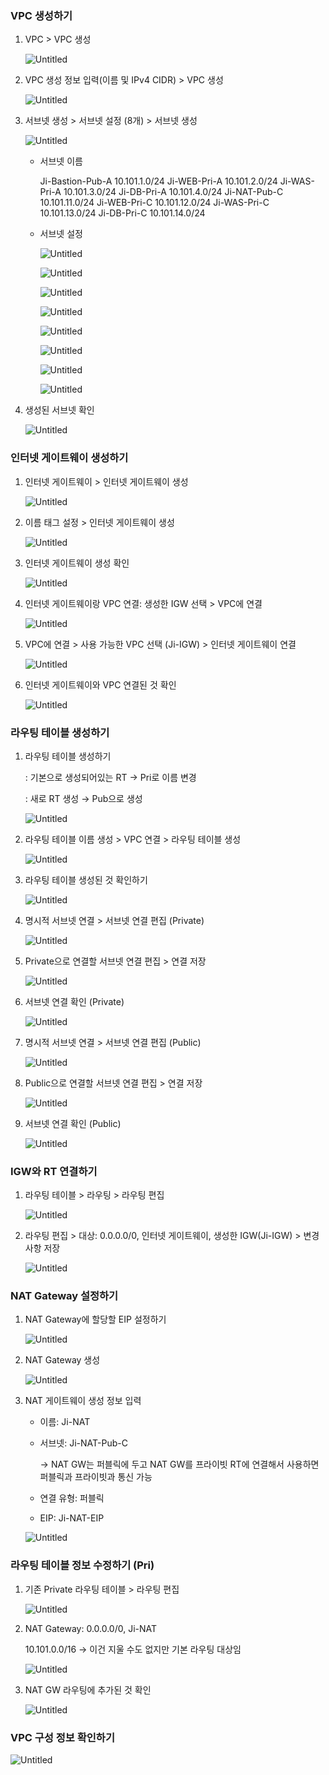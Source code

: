 ### VPC 생성하기

1. VPC > VPC 생성
    
    ![Untitled](https://prod-files-secure.s3.us-west-2.amazonaws.com/ce50842f-1bf3-482f-9ab9-7434928b1d92/5c3f1721-56b0-4dcf-8149-80c7027606a8/Untitled.png)
    
2. VPC 생성 정보 입력(이름 및 IPv4 CIDR) > VPC 생성
    
    ![Untitled](https://prod-files-secure.s3.us-west-2.amazonaws.com/ce50842f-1bf3-482f-9ab9-7434928b1d92/87c7c61c-a2a7-4acf-918f-7e7ac9b7d2b0/Untitled.png)
    
3. 서브넷 생성 > 서브넷 설정 (8개) > 서브넷 생성
    
    ![Untitled](https://prod-files-secure.s3.us-west-2.amazonaws.com/ce50842f-1bf3-482f-9ab9-7434928b1d92/07073466-0d6e-49b4-bebd-d651f3357b3e/Untitled.png)
    
    - 서브넷 이름
        
        Ji-Bastion-Pub-A 10.101.1.0/24
        Ji-WEB-Pri-A 10.101.2.0/24
        Ji-WAS-Pri-A 10.101.3.0/24
        Ji-DB-Pri-A 10.101.4.0/24
        Ji-NAT-Pub-C 10.101.11.0/24
        Ji-WEB-Pri-C 10.101.12.0/24
        Ji-WAS-Pri-C 10.101.13.0/24
        Ji-DB-Pri-C 10.101.14.0/24
        
    - 서브넷 설정
        
        ![Untitled](https://prod-files-secure.s3.us-west-2.amazonaws.com/ce50842f-1bf3-482f-9ab9-7434928b1d92/39e85e56-f8e7-4cb5-a022-77a63342bf5e/Untitled.png)
        
        ![Untitled](https://prod-files-secure.s3.us-west-2.amazonaws.com/ce50842f-1bf3-482f-9ab9-7434928b1d92/1020ce53-756e-437a-af21-20c856d7e1e1/Untitled.png)
        
        ![Untitled](https://prod-files-secure.s3.us-west-2.amazonaws.com/ce50842f-1bf3-482f-9ab9-7434928b1d92/309b7bca-e770-4c9a-b6b2-5b767e492a10/Untitled.png)
        
        ![Untitled](https://prod-files-secure.s3.us-west-2.amazonaws.com/ce50842f-1bf3-482f-9ab9-7434928b1d92/9f8f1831-9860-4884-8bc6-ae6f54ff9d18/Untitled.png)
        
        ![Untitled](https://prod-files-secure.s3.us-west-2.amazonaws.com/ce50842f-1bf3-482f-9ab9-7434928b1d92/59c51f1a-0aa1-460f-b027-9aacec815de4/Untitled.png)
        
        ![Untitled](https://prod-files-secure.s3.us-west-2.amazonaws.com/ce50842f-1bf3-482f-9ab9-7434928b1d92/f26b64bd-c173-4e22-96dc-7ffa1e09f3d7/Untitled.png)
        
        ![Untitled](https://prod-files-secure.s3.us-west-2.amazonaws.com/ce50842f-1bf3-482f-9ab9-7434928b1d92/d5c3b990-5847-4508-9908-51cf43a7a93b/Untitled.png)
        
        ![Untitled](https://prod-files-secure.s3.us-west-2.amazonaws.com/ce50842f-1bf3-482f-9ab9-7434928b1d92/b022853c-1b92-422a-8cd0-79b38e6f1975/Untitled.png)
        
4. 생성된 서브넷 확인
    
    ![Untitled](https://prod-files-secure.s3.us-west-2.amazonaws.com/ce50842f-1bf3-482f-9ab9-7434928b1d92/11f5de69-bb57-49b0-b52f-597e283f03ea/Untitled.png)
    

### 인터넷 게이트웨이 생성하기

1. 인터넷 게이트웨이 > 인터넷 게이트웨이 생성
    
    ![Untitled](https://prod-files-secure.s3.us-west-2.amazonaws.com/ce50842f-1bf3-482f-9ab9-7434928b1d92/f54d4e0d-e672-420c-a0f7-d219526a0567/Untitled.png)
    
2. 이름 태그 설정 > 인터넷 게이트웨이 생성
    
    ![Untitled](https://prod-files-secure.s3.us-west-2.amazonaws.com/ce50842f-1bf3-482f-9ab9-7434928b1d92/0c69d427-3724-42b8-9f98-8a181267ba58/Untitled.png)
    
3. 인터넷 게이트웨이 생성 확인
    
    ![Untitled](https://prod-files-secure.s3.us-west-2.amazonaws.com/ce50842f-1bf3-482f-9ab9-7434928b1d92/ca12aa0c-3d38-49b0-89c2-1f24f881652e/Untitled.png)
    
4. 인터넷 게이트웨이랑 VPC 연결: 생성한 IGW 선택 > VPC에 연결
    
    ![Untitled](https://prod-files-secure.s3.us-west-2.amazonaws.com/ce50842f-1bf3-482f-9ab9-7434928b1d92/c7465949-8c83-4537-8d42-c43feccc9c43/Untitled.png)
    
5. VPC에 연결 > 사용 가능한 VPC 선택 (Ji-IGW) > 인터넷 게이트웨이 연결 
    
    ![Untitled](https://prod-files-secure.s3.us-west-2.amazonaws.com/ce50842f-1bf3-482f-9ab9-7434928b1d92/23be5392-f2e4-48c1-9642-298ddd3195f5/Untitled.png)
    
6. 인터넷 게이트웨이와 VPC 연결된 것 확인
    
    ![Untitled](https://prod-files-secure.s3.us-west-2.amazonaws.com/ce50842f-1bf3-482f-9ab9-7434928b1d92/95b2af3b-ce7c-47dc-bee3-1a6ffa7297c0/Untitled.png)
    

### 라우팅 테이블 생성하기

1. 라우팅 테이블 생성하기
    
    : 기본으로 생성되어있는 RT → Pri로 이름 변경
    
    : 새로 RT 생성 → Pub으로 생성
    
    ![Untitled](https://prod-files-secure.s3.us-west-2.amazonaws.com/ce50842f-1bf3-482f-9ab9-7434928b1d92/00fa8acd-af8f-475d-bec7-fe68245ab9fe/Untitled.png)
    
2. 라우팅 테이블 이름 생성 > VPC 연결 > 라우팅 테이블 생성
    
    ![Untitled](https://prod-files-secure.s3.us-west-2.amazonaws.com/ce50842f-1bf3-482f-9ab9-7434928b1d92/f35a00e3-bdd4-40a7-85a5-70970c06cab9/Untitled.png)
    
3. 라우팅 테이블 생성된 것 확인하기
    
    ![Untitled](https://prod-files-secure.s3.us-west-2.amazonaws.com/ce50842f-1bf3-482f-9ab9-7434928b1d92/8bdd2535-9840-44f2-a010-6e7e8ae77661/Untitled.png)
    
4. 명시적 서브넷 연결 > 서브넷 연결 편집 (Private)
    
    ![Untitled](https://prod-files-secure.s3.us-west-2.amazonaws.com/ce50842f-1bf3-482f-9ab9-7434928b1d92/2a1990a9-a5c0-4c38-a80f-438c8927baef/Untitled.png)
    
5. Private으로 연결할 서브넷 연결 편집 > 연결 저장
    
    ![Untitled](https://prod-files-secure.s3.us-west-2.amazonaws.com/ce50842f-1bf3-482f-9ab9-7434928b1d92/0d9ed5c7-a5c3-4723-bcc5-d0925d3dbb1c/Untitled.png)
    
6. 서브넷 연결 확인 (Private)
    
    ![Untitled](https://prod-files-secure.s3.us-west-2.amazonaws.com/ce50842f-1bf3-482f-9ab9-7434928b1d92/a26df338-a566-45c4-992d-4fef602fcc2a/Untitled.png)
    
7. 명시적 서브넷 연결 > 서브넷 연결 편집 (Public)
    
    ![Untitled](https://prod-files-secure.s3.us-west-2.amazonaws.com/ce50842f-1bf3-482f-9ab9-7434928b1d92/0f7453e9-c033-432a-b9f7-ce5d0f85aafc/Untitled.png)
    
8. Public으로 연결할 서브넷 연결 편집 > 연결 저장
    
    ![Untitled](https://prod-files-secure.s3.us-west-2.amazonaws.com/ce50842f-1bf3-482f-9ab9-7434928b1d92/8cb880fc-5bde-4ce3-9e6c-bc4a0d7a607d/Untitled.png)
    
9. 서브넷 연결 확인 (Public)
    
    ![Untitled](https://prod-files-secure.s3.us-west-2.amazonaws.com/ce50842f-1bf3-482f-9ab9-7434928b1d92/202a45dd-2ec9-41c8-9d7a-6dd3425b6481/Untitled.png)
    

### IGW와 RT 연결하기

1. 라우팅 테이블 > 라우팅 > 라우팅 편집
    
    ![Untitled](https://prod-files-secure.s3.us-west-2.amazonaws.com/ce50842f-1bf3-482f-9ab9-7434928b1d92/73ef960b-6701-4b10-bc0b-77d1d061cd03/Untitled.png)
    
2. 라우팅 편집 > 대상: 0.0.0.0/0, 인터넷 게이트웨이, 생성한 IGW(Ji-IGW) > 변경사항 저장
    
    ![Untitled](https://prod-files-secure.s3.us-west-2.amazonaws.com/ce50842f-1bf3-482f-9ab9-7434928b1d92/309d5ac8-5d45-44d8-9f65-533c9ff94178/Untitled.png)
    

### NAT Gateway 설정하기

1. NAT Gateway에 할당할 EIP 설정하기
    
    ![Untitled](https://prod-files-secure.s3.us-west-2.amazonaws.com/ce50842f-1bf3-482f-9ab9-7434928b1d92/2e3652d3-4d68-441b-9923-1baa78a093ff/Untitled.png)
    
2. NAT Gateway 생성
    
    ![Untitled](https://prod-files-secure.s3.us-west-2.amazonaws.com/ce50842f-1bf3-482f-9ab9-7434928b1d92/9902834b-833b-469e-a716-20adca9e8f02/Untitled.png)
    
3. NAT 게이트웨이 생성 정보 입력
    - 이름: Ji-NAT
    - 서브넷: Ji-NAT-Pub-C
        
        → NAT GW는 퍼블릭에 두고 NAT GW를 프라이빗 RT에 연결해서 사용하면 퍼블릭과 프라이빗과 통신 가능
        
    - 연결 유형: 퍼블릭
    - EIP: Ji-NAT-EIP
    
    ![Untitled](https://prod-files-secure.s3.us-west-2.amazonaws.com/ce50842f-1bf3-482f-9ab9-7434928b1d92/431b6ab6-e35d-4283-b9c0-36e787bcb521/Untitled.png)
    

### 라우팅 테이블 정보 수정하기 (Pri)

1. 기존 Private 라우팅 테이블 > 라우팅 편집
    
    ![Untitled](https://prod-files-secure.s3.us-west-2.amazonaws.com/ce50842f-1bf3-482f-9ab9-7434928b1d92/faa37300-9180-4502-a376-43e4abff771c/Untitled.png)
    
2. NAT Gateway: 0.0.0.0/0, Ji-NAT
    
    10.101.0.0/16 → 이건 지울 수도 없지만 기본 라우팅 대상임
    
    ![Untitled](https://prod-files-secure.s3.us-west-2.amazonaws.com/ce50842f-1bf3-482f-9ab9-7434928b1d92/531b9656-280a-4fb3-9f10-a19c6968a4c6/Untitled.png)
    
3. NAT GW 라우팅에 추가된 것 확인
    
    ![Untitled](https://prod-files-secure.s3.us-west-2.amazonaws.com/ce50842f-1bf3-482f-9ab9-7434928b1d92/2e01efbc-89cd-4ff0-9ddb-58d4dc9426ef/Untitled.png)
    

### VPC 구성 정보 확인하기

![Untitled](https://prod-files-secure.s3.us-west-2.amazonaws.com/ce50842f-1bf3-482f-9ab9-7434928b1d92/6adcda88-86e5-4932-9d02-6ad35d38811e/Untitled.png)